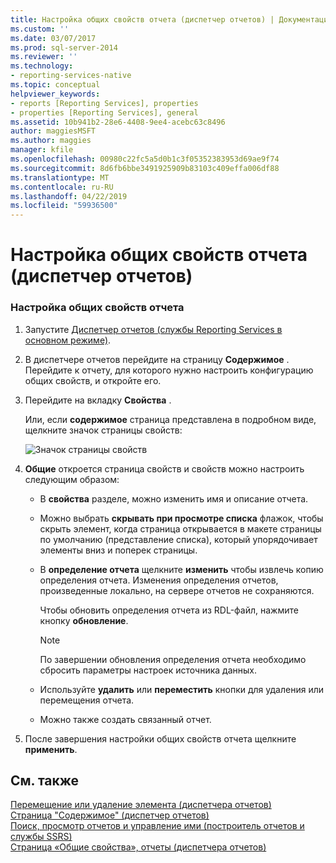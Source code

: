 ```yaml
---
title: Настройка общих свойств отчета (диспетчер отчетов) | Документация Майкрософт
ms.custom: ''
ms.date: 03/07/2017
ms.prod: sql-server-2014
ms.reviewer: ''
ms.technology:
- reporting-services-native
ms.topic: conceptual
helpviewer_keywords:
- reports [Reporting Services], properties
- properties [Reporting Services], general
ms.assetid: 10b941b2-28e6-4408-9ee4-acebc63c8496
author: maggiesMSFT
ms.author: maggies
manager: kfile
ms.openlocfilehash: 00980c22fc5a5d0b1c3f05352383953d69ae9f74
ms.sourcegitcommit: 8d6fb6bbe3491925909b83103c409effa006df88
ms.translationtype: MT
ms.contentlocale: ru-RU
ms.lasthandoff: 04/22/2019
ms.locfileid: "59936500"
---
```

# <a name="configure-general-properties-for-a-report-report-manager"></a>Настройка общих свойств отчета (диспетчер отчетов)
    
### <a name="to-configure-general-report-properties"></a>Настройка общих свойств отчета  
  
1.  Запустите [Диспетчер отчетов (службы Reporting Services в основном режиме)](../../2014/reporting-services/report-manager-ssrs-native-mode.md).  
  
2.  В диспетчере отчетов перейдите на страницу **Содержимое** . Перейдите к отчету, для которого нужно настроить конфигурацию общих свойств, и откройте его.  
  
3.  Перейдите на вкладку **Свойства** .  
  
     Или, если **содержимое** страница представлена в подробном виде, щелкните значок страницы свойств:  
  
     ![Значок страницы свойств](media/prop.gif "значок страницы свойств")  
  
4.  **Общие** откроется страница свойств и свойств можно настроить следующим образом:  
  
    -   В **свойства** разделе, можно изменить имя и описание отчета.  
  
    -   Можно выбрать **скрывать при просмотре списка** флажок, чтобы скрыть элемент, когда страница открывается в макете страницы по умолчанию (представление списка), который упорядочивает элементы вниз и поперек страницы.  
  
    -   В **определение отчета** щелкните **изменить** чтобы извлечь копию определения отчета. Изменения определения отчетов, произведенные локально, на сервере отчетов не сохраняются.  
  
         Чтобы обновить определения отчета из RDL-файл, нажмите кнопку **обновление**.  
  
        > [!NOTE]  
        >  По завершении обновления определения отчета необходимо сбросить параметры настроек источника данных.  
  
    -   Используйте **удалить** или **переместить** кнопки для удаления или перемещения отчета.  
  
    -   Можно также создать связанный отчет.  
  
5.  После завершения настройки общих свойств отчета щелкните **применить**.  
  
## <a name="see-also"></a>См. также  
 [Перемещение или удаление элемента &#40;диспетчера отчетов&#41;](report-server/move-or-delete-an-item-report-manager.md)   
 [Страница "Содержимое" (диспетчер отчетов)](../../2014/reporting-services/contents-page-report-manager.md)   
 [Поиск, просмотр отчетов и управление ими (построитель отчетов и службы SSRS)](report-builder/finding-viewing-and-managing-reports-report-builder-and-ssrs.md)   
 [Страница «Общие свойства», отчеты &#40;диспетчера отчетов&#41;](../../2014/reporting-services/general-properties-page-reports-report-manager.md)  
  
  

